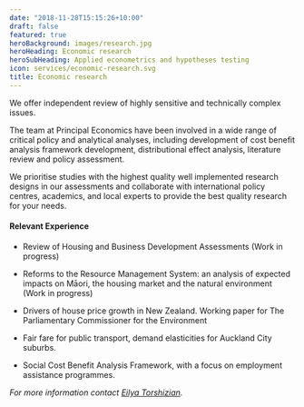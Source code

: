 ```yaml
---
date: "2018-11-28T15:15:26+10:00"
draft: false
featured: true
heroBackground: images/research.jpg
heroHeading: Economic research
heroSubHeading: Applied econometrics and hypotheses testing
icon: services/economic-research.svg
title: Economic research
---
```


We offer independent review of highly sensitive and technically complex issues. 

The team at Principal Economics have been involved in a wide range of critical policy and analytical analyses, including development of cost benefit analysis framework development, distributional effect analysis, literature review and policy assessment. 

We prioritise studies with the highest quality well implemented research designs in our assessments and collaborate with international policy centres, academics, and local experts to provide the best quality research for your needs.

#### Relevant Experience 

 - Review of Housing and Business Development Assessments (Work in progress)

 - Reforms to the Resource Management System: an analysis of expected impacts on Māori, the housing   market and the natural environment (Work in progress)

 - Drivers of house price growth in New Zealand. Working paper for The Parliamentary Commissioner for the Environment

 - Fair fare for public transport, demand elasticities for Auckland City suburbs. 

 - Social Cost Benefit Analysis Framework, with a focus on employment assistance programmes.

 *For more information contact [Eilya Torshizian](https://www.principaleconomics.com/team/eilyatorshizian/).*